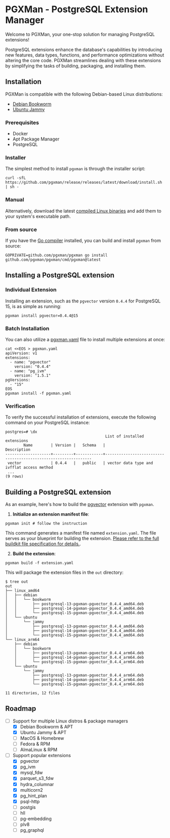 # PGXMan - PostgreSQL Extension Manager

Welcome to PGXMan, your one-stop solution for managing PostgreSQL extensions!

PostgreSQL extensions enhance the database's capabilities by introducing new features, data types, functions, and performance optimizations without altering the core code. PGXMan streamlines dealing with these extensions by simplifying the tasks of building, packaging, and installing them.

## Installation

PGXMan is compatible with the following Debian-based Linux distributions:

- [Debian Bookworm](https://www.debian.org/releases/bookworm)
- [Ubuntu Jammy](https://releases.ubuntu.com/jammy)

### Prerequisites

- Docker
- Apt Package Manager
- PostgreSQL

### Installer

The simplest method to install `pgxman` is through the installer script:

```console
curl -sfL https://github.com/pgxman/release/releases/latest/download/install.sh | sh -
```

### Manual

Alternatively, download the latest [compiled Linux binaries](https://github.com/pgxman/release/releases/) and add them to your system's executable path.

### From source

If you have the [Go compiler](https://go.dev/dl/) installed, you can build and install `pgxman` from source:

```console
GOPRIVATE=github.com/pgxman/pgxman go install github.com/pgxman/pgxman/cmd/pgxman@latest
```

## Installing a PostgreSQL extension

### Individual Extension

Installing an extension, such as the `pgvector` version `0.4.4` for PostgreSQL 15, is as simple as running:

```console
pgxman install pgvector=0.4.4@15
```

### Batch Installation

You can also utilize a [pgxman.yaml](pgxman.yaml.md) file to install multiple extensions at once:

```console
cat <<EOS > pgxman.yaml
apiVersion: v1
extensions:
  - name: "pgvector"
    version: "0.4.4"
  - name: "pg_ivm"
    version: "1.5.1"
pgVersions:
  - "15"
EOS
pgxman install -f pgxman.yaml
```

### Verification

To verify the successful installation of extensions, execute the following command on your PostgreSQL instance:

```psql
postgres=# \dx
                                            List of installed extensions
        Name        | Version |   Schema   |                              Description
--------------------+---------+------------+----------------------------------------------------------------
 vector             | 0.4.4   |   public   | vector data type and ivfflat access method
 ...
(9 rows)
```

## Building a PostgreSQL extension

As an example, here's how to build the [pgvector](https://github.com/pgvector/pgvector) extension with `pgxman`.

1. **Initialize an extension manifest file**:

```console
pgxman init # follow the instruction
```

This command generates a manifest file named `extension.yaml`.
The file serves as your blueprint for building the extension.
[Please refer to the full buildkit file specification for details.](https://github.com/pgxman/buildkit/blob/main/spec/buildkit.md).

2. **Build the extension**:

```console
pgxman build -f extension.yaml
```

This will package the extension files in the `out` directory:

```console
$ tree out
out
├── linux_amd64
│   ├── debian
│   │   └── bookworm
│   │       ├── postgresql-13-pgxman-pgvector_0.4.4_amd64.deb
│   │       ├── postgresql-14-pgxman-pgvector_0.4.4_amd64.deb
│   │       └── postgresql-15-pgxman-pgvector_0.4.4_amd64.deb
│   └── ubuntu
│       └── jammy
│           ├── postgresql-13-pgxman-pgvector_0.4.4_amd64.deb
│           ├── postgresql-14-pgxman-pgvector_0.4.4_amd64.deb
│           └── postgresql-15-pgxman-pgvector_0.4.4_amd64.deb
└── linux_arm64
    ├── debian
    │   └── bookworm
    │       ├── postgresql-13-pgxman-pgvector_0.4.4_arm64.deb
    │       ├── postgresql-14-pgxman-pgvector_0.4.4_arm64.deb
    │       └── postgresql-15-pgxman-pgvector_0.4.4_arm64.deb
    └── ubuntu
        └── jammy
            ├── postgresql-13-pgxman-pgvector_0.4.4_arm64.deb
            ├── postgresql-14-pgxman-pgvector_0.4.4_arm64.deb
            └── postgresql-15-pgxman-pgvector_0.4.4_arm64.deb

11 directories, 12 files
```

## Roadmap

- [ ] Support for multiple Linux distros & package managers
  - [x] Debian Bookworm & APT
  - [x] Ubuntu Jammy & APT
  - [ ] MacOS & Homebrew
  - [ ] Fedora & RPM
  - [ ] AlmaLinux & RPM

- [ ] Support popular extensions
  - [x] pgvector
  - [x] pg_ivm
  - [x] mysql_fdw
  - [x] parquet_s3_fdw
  - [x] hydra_columnar
  - [x] multicorn2
  - [x] pg_hint_plan
  - [x] psql-http
  - [ ] postgis
  - [ ] hll
  - [ ] pg-embedding
  - [ ] plv8
  - [ ] pg_graphql
